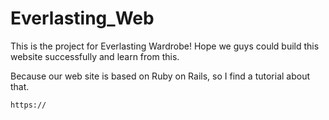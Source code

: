 # Everlasting_Web
This is the project for Everlasting Wardrobe! Hope we guys could build this website successfully and learn from this.

Because our web site is based on Ruby on Rails, so I find a tutorial about that. 
```sh
https://
```
